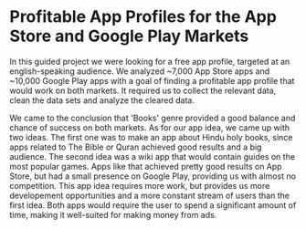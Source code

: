 # Profitable App Profiles for the App Store and Google Play Markets

In this guided project we were looking for a free app profile, targeted at an english-speaking audience. We analyzed ~7,000 App Store apps and ~10,000 Google Play apps with a goal of finding a profitable app profile that would work on both markets. It required us to collect the relevant data, clean the data sets and analyze the cleared data. 

We came to the conclusion that 'Books' genre provided a good balance and chance of success on both markets. As for our app idea, we came up with two ideas. The first one was to make an app about Hindu holy books, since apps related to The Bible or Quran achieved good results and a big audience. The second idea was a wiki app that would contain guides on the most popular games. Apps like that achieved pretty good results on App Store, but had a small presence on Google Play, providing us with almost no competition. This app idea requires more work, but provides us more developement opportunities and a more constant stream of users than the first idea. Both apps would require the user to spend a significant amount of time, making it well-suited for making money from ads.
